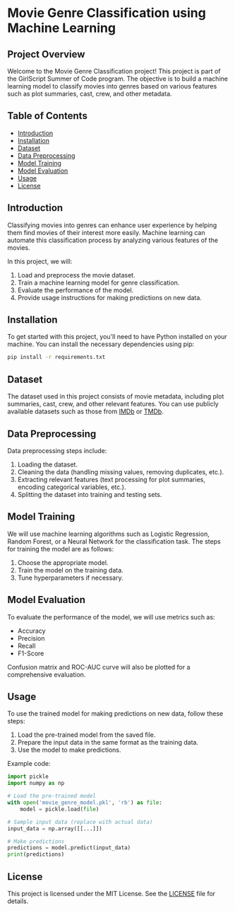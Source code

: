 # Movie Genre Classification using Machine Learning

## Project Overview

Welcome to the Movie Genre Classification project! This project is part of the GirlScript Summer of Code program. The objective is to build a machine learning model to classify movies into genres based on various features such as plot summaries, cast, crew, and other metadata.

## Table of Contents

- [Introduction](#introduction)
- [Installation](#installation)
- [Dataset](#dataset)
- [Data Preprocessing](#data-preprocessing)
- [Model Training](#model-training)
- [Model Evaluation](#model-evaluation)
- [Usage](#usage)
- [License](#license)

## Introduction

Classifying movies into genres can enhance user experience by helping them find movies of their interest more easily. Machine learning can automate this classification process by analyzing various features of the movies.

In this project, we will:
1. Load and preprocess the movie dataset.
2. Train a machine learning model for genre classification.
3. Evaluate the performance of the model.
4. Provide usage instructions for making predictions on new data.

## Installation

To get started with this project, you'll need to have Python installed on your machine. You can install the necessary dependencies using pip:

```bash
pip install -r requirements.txt
```

## Dataset

The dataset used in this project consists of movie metadata, including plot summaries, cast, crew, and other relevant features. You can use publicly available datasets such as those from [IMDb](https://www.imdb.com/interfaces/) or [TMDb](https://www.themoviedb.org/documentation/api).

## Data Preprocessing

Data preprocessing steps include:
1. Loading the dataset.
2. Cleaning the data (handling missing values, removing duplicates, etc.).
3. Extracting relevant features (text processing for plot summaries, encoding categorical variables, etc.).
4. Splitting the dataset into training and testing sets.

## Model Training

We will use machine learning algorithms such as Logistic Regression, Random Forest, or a Neural Network for the classification task. The steps for training the model are as follows:
1. Choose the appropriate model.
2. Train the model on the training data.
3. Tune hyperparameters if necessary.

## Model Evaluation

To evaluate the performance of the model, we will use metrics such as:
- Accuracy
- Precision
- Recall
- F1-Score

Confusion matrix and ROC-AUC curve will also be plotted for a comprehensive evaluation.

## Usage

To use the trained model for making predictions on new data, follow these steps:

1. Load the pre-trained model from the saved file.
2. Prepare the input data in the same format as the training data.
3. Use the model to make predictions.

Example code:

```python
import pickle
import numpy as np

# Load the pre-trained model
with open('movie_genre_model.pkl', 'rb') as file:
    model = pickle.load(file)

# Sample input data (replace with actual data)
input_data = np.array([[...]])

# Make predictions
predictions = model.predict(input_data)
print(predictions)
```


## License

This project is licensed under the MIT License. See the [LICENSE](LICENSE) file for details.
